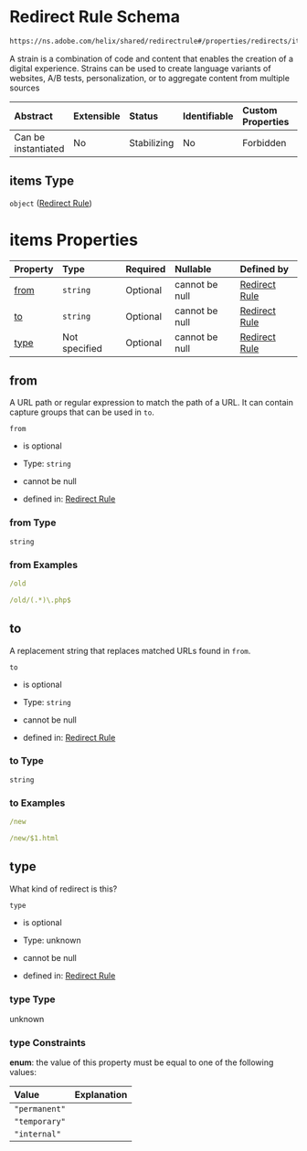 # Redirect Rule Schema

```txt
https://ns.adobe.com/helix/shared/redirectrule#/properties/redirects/items
```

A strain is a combination of code and content that enables the creation of a digital experience. Strains can be used to create language variants of websites, A/B tests, personalization, or to aggregate content from multiple sources

| Abstract            | Extensible | Status      | Identifiable | Custom Properties | Additional Properties | Access Restrictions | Defined In                                                                 |
| :------------------ | :--------- | :---------- | :----------- | :---------------- | :-------------------- | :------------------ | :------------------------------------------------------------------------- |
| Can be instantiated | No         | Stabilizing | No           | Forbidden         | Forbidden             | none                | [proxystrain.schema.json*](proxystrain.schema.json "open original schema") |

## items Type

`object` ([Redirect Rule](proxystrain-properties-redirects-redirect-rule.md))

# items Properties

| Property      | Type          | Required | Nullable       | Defined by                                                                                                         |
| :------------ | :------------ | :------- | :------------- | :----------------------------------------------------------------------------------------------------------------- |
| [from](#from) | `string`      | Optional | cannot be null | [Redirect Rule](redirectrule-properties-from.md "https://ns.adobe.com/helix/shared/redirectrule#/properties/from") |
| [to](#to)     | `string`      | Optional | cannot be null | [Redirect Rule](redirectrule-properties-to.md "https://ns.adobe.com/helix/shared/redirectrule#/properties/to")     |
| [type](#type) | Not specified | Optional | cannot be null | [Redirect Rule](redirectrule-properties-type.md "https://ns.adobe.com/helix/shared/redirectrule#/properties/type") |

## from

A URL path or regular expression to match the path of a URL. It can contain capture groups that can be used in `to`.

`from`

*   is optional

*   Type: `string`

*   cannot be null

*   defined in: [Redirect Rule](redirectrule-properties-from.md "https://ns.adobe.com/helix/shared/redirectrule#/properties/from")

### from Type

`string`

### from Examples

```yaml
/old

```

```yaml
/old/(.*)\.php$

```

## to

A replacement string that replaces matched URLs found in `from`.

`to`

*   is optional

*   Type: `string`

*   cannot be null

*   defined in: [Redirect Rule](redirectrule-properties-to.md "https://ns.adobe.com/helix/shared/redirectrule#/properties/to")

### to Type

`string`

### to Examples

```yaml
/new

```

```yaml
/new/$1.html

```

## type

What kind of redirect is this?

`type`

*   is optional

*   Type: unknown

*   cannot be null

*   defined in: [Redirect Rule](redirectrule-properties-type.md "https://ns.adobe.com/helix/shared/redirectrule#/properties/type")

### type Type

unknown

### type Constraints

**enum**: the value of this property must be equal to one of the following values:

| Value         | Explanation |
| :------------ | :---------- |
| `"permanent"` |             |
| `"temporary"` |             |
| `"internal"`  |             |
